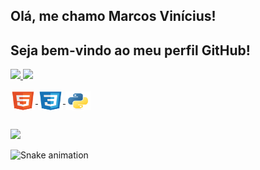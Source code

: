 ## Olá, me chamo Marcos Vinícius!
## Seja bem-vindo ao meu perfil GitHub!

<div>
  <a href="https://github.com/Marcos6365">
  <img height="150em" src="https://github-readme-stats.vercel.app/api?username=Marcos6365&show_icons=true&theme=dracula&include_all_commits=true&count_private=true"/>
  <img height="150em" src="https://github-readme-stats.vercel.app/api/top-langs/?username=seu-usuário-aqui&layout=compact&langs_count=7&theme=dracula"/>
</div>
  
<div style="display: inline_block"><br>
  <img align="center" alt="Marcos-HTML" height="30" width="40" src="https://raw.githubusercontent.com/devicons/devicon/master/icons/html5/html5-original.svg">
  <img align="center" alt="Marcos-CSS" height="30" width="40" src="https://raw.githubusercontent.com/devicons/devicon/master/icons/css3/css3-original.svg">
  <img align="center" alt="Marcos-Python" height="30" width="40" src="https://raw.githubusercontent.com/devicons/devicon/master/icons/python/python-original.svg">
</div>
  
  ##
 
<div> 
  <a href="https://www.linkedin.com/in/marcos-vin%C3%ADcius-antunes-760a9a219/" target="_blank"><img src="https://img.shields.io/badge/-LinkedIn-%230077B5?style=for-the-badge&logo=linkedin&logoColor=white" target="_blank"></a> 
 
  ![Snake animation](https://github.com/Marcos6365/Marcos6365/blob/output/github-contribution-grid-snake.svg)
 
</div>
